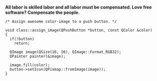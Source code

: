 **All labor is skilled labor and all labor must be compensated. Love free software? Compensate the people.**

```
/* Assign awesome color-image to a push button. */

void class::assign_image(QPushButton *button, const QColor &color)
{
  if(!button)
    return;

  QImage image(QSize(16, 16), QImage::Format_RGB32);
  QPainter painter(&image);

  image.fill(color);
  button->setIcon(QPixmap::fromImage(image));
}
```
